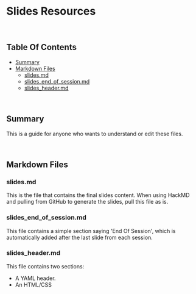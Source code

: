 # Slides Resources

<br/>

## Table Of Contents

- [Summary](#Summary)
- [Markdown Files](#Markdown-Files.md)
  - [slides.md](#Slides.md)
  - [slides_end_of_session.md](#slides_end_of_session.md)
  - [slides_header.md](#slides_header.md)
  
<br/>

## Summary

This is a guide for anyone who wants to understand or edit these files.

<br/>

## Markdown Files

### slides.md

This is the file that contains the final slides content.
When using HackMD and pulling from GitHub to generate the slides, pull this file as is.

### slides_end_of_session.md

This file contains a simple section saying 'End Of Session', which is automatically added after the last slide from each session.

### slides_header.md

This file contains two sections:

- A YAML header.
- An HTML/CSS <style> section.
  
The YAML header carries information regarding:

- The title of the HTML document that will be generated by HackMD (this will be reflected as the title of the slides page that opens on your web browser).
- The theme of the slides (which mostly affects the background color). Do note that, if there is a background image, it will sit on top of the original background.

The HTML/CSS <style> section carries information regarding:
  
- The font size of the whole slide presentation.
- The background for the whole slide presentation. In this case, it features an address that is recognised by HackMD as a reference to an image, which happens to be a white background with an **Elixir** logo on the bottom left. The background is set to cover each slide entorely.
